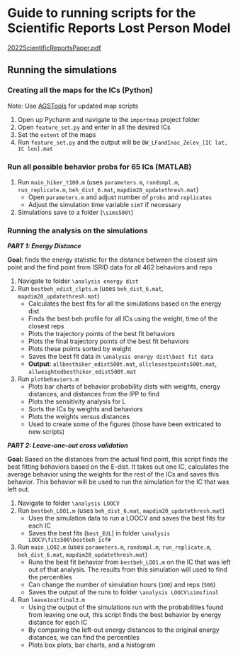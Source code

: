 # Guide to running scripts for the Scientific Reports Lost Person Model 
 [2022ScientificReportsPaper.pdf](https://github.com/ahashimoto13/SciRepLPModel/files/8558714/2022ScientificReportsPaper.pdf)



## Running the simulations
### Creating all the maps for the ICs (Python)
Note: Use [AGSTools](https://git.caslab.ece.vt.edu/hlarkin3/ags_grabber) for updated map scripts
1.	Open up Pycharm and navigate to the `importmap` project folder
2.	Open `feature_set.py` and enter in all the desired ICs
3.	Set the `extent` of the maps
4.	Run `feature_set.py` and the output will be `BW_LFandInac_Zelev_[IC lat, IC lon].mat`

### Run all possible behavior probs for 65 ICs (MATLAB)
1.	Run `main_hiker_t100.m` (uses `parameters.m`, `randsmpl.m`, `run_replicate.m`, `beh_dist_6.mat`, `mapdim20_updatethresh.mat`)
    -	Open `parameters.m` and adjust number of `probs` and `replicates`
    -	Adjust the simulation time variable `simT` if necessary
2.	Simulations save to a folder (`\sims500t`)

 
### Running the analysis on the simulations
***PART 1: Energy Distance*** 

**Goal**: finds the energy statistic for the distance between the closest sim point and the find point from ISRID data for all 462 behaviors and reps
1.	Navigate to folder `\analysis energy dist`
2.	Run `bestbeh_edist_clpts.m` (uses `beh_dist_6.mat`, `mapdim20_updatethresh.mat`)
    -	Calculates the best fits for all the simulations based on the energy dist
    -	Finds the best beh profile for all ICs using the weight, time of the closest reps
    -	Plots the trajectory points of the best fit behaviors
    -	Plots the final trajectory points of the best fit behaviors
    -	Plots these points sorted by weight
    -	Saves the best fit data in `\analysis energy dist\best fit data`
    -	**Output**: `allbesthiker_edist500t.mat`, `allclosestpoints500t.mat`, `allweightedbesthiker_edist500t.mat`
3.	Run `plotbehaviors.m`
    -	Plots bar charts of behavior probability dists with weights, energy distances, and distances from the IPP to find
    -	Plots the sensitivity analysis for L 
    -	Sorts the ICs by weights and behaviors
    -	Plots the weights versus distances
    -	Used to create some of the figures (those have been extricated to new scripts)

***PART 2: Leave-one-out cross validation***  

**Goal**: Based on the distances from the actual find point, this script finds the best fitting behaviors based on the E-dist. It takes out one IC, calculates the average behavior using the weights for the rest of the ICs and saves this behavior. This behavior will be used to run the simulation for the IC that was left out.
1.	Navigate to folder `\analysis LOOCV`
2.	Run `bestbeh_LOO1.m` (uses `beh_dist_6.mat`, `mapdim20_updatethresh.mat`)
    -	Uses the simulation data to run a LOOCV and saves the best fits for each IC
    -	Saves the best fits (`best_EdL`) in folder `\analysis LOOCV\fits500\bestbeh_icf#`
3.	Run `main_LOO2.m` (uses `parameters.m`, `randsmpl.m`, `run_replicate.m`, `beh_dist_6.mat`, `mapdim20_updatethresh.mat`)
    -	Runs the best fit behavior from `bestbeh_LOO1.m` on the IC that was left out of that analysis. The results from this simulation will used to find the percentiles
    -	Can change the number of simulation hours (`100`) and reps (`500`)
    -	Saves the output of the runs to folder `\analysis LOOCV\simsfinal`
4.	Run `leave1outfinal3.m`
    -	Using the output of the simulations run with the probabilities found from leaving one out, this script finds the best behavior by energy distance for each IC
    -	By comparing the left-out energy distances to the original energy distances, we can find the percentiles 
    - Plots box plots, bar charts, and a histogram

